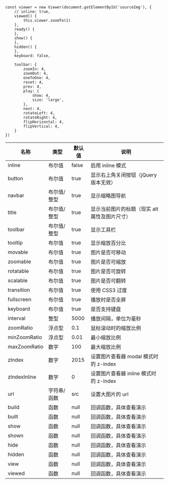 
```
const viewer = new Viewer(document.getElementById('sourceImg'), {
    // inline: true,
    viewed() {
        this.viewer.zoomTo(1)
    },
    ready() {
    },
    show() {
    },
    hidden() {
    },
    keyboard: false,

    toolbar: {
        zoomIn: 4,
        zoomOut: 4,
        oneToOne: 4,
        reset: 4,
        prev: 4,
        play: {
            show: 4,
            size: 'large',
        },
        next: 4,
        rotateLeft: 4,
        rotateRight: 4,
        flipHorizontal: 4,
        flipVertical: 4,
    }
})
```

名称 | 类型 | 默认值 | 说明
---|---|---|---
inline        |布尔值        |false        |启用 inline 模式
button        |布尔值        |true         |显示右上角关闭按钮（jQuery 版本无效）
navbar        |布尔值/整型   |true        |显示缩略图导航
title         |布尔值/整型   |true        |显示当前图片的标题（现实 alt 属性及图片尺寸）
toolbar       |布尔值/整型   |true        |显示工具栏
tooltip       |布尔值        |true         |显示缩放百分比
movable       |布尔值        |true         |图片是否可移动
zoomable      |布尔值        |true         |图片是否可缩放
rotatable     |布尔值        |true         |图片是否可旋转
scalable      |布尔值        |true         |图片是否可翻转
transition    |布尔值        |true         |使用 CSS3 过度
fullscreen    |布尔值        |true         |播放时是否全屏
keyboard      |布尔值        |true         |是否支持键盘
interval      |整型          |5000         |播放间隔，单位为毫秒
zoomRatio     |浮点型        |0.1          |鼠标滚动时的缩放比例
minZoomRatio  |浮点型        |0.01         |最小缩放比例
maxZoomRatio  |数字          |100          |最大缩放比例
zIndex        |数字          |2015         |设置图片查看器 modal 模式时的 z-index
zIndexInline  |数字          |0            |设置图片查看器 inline 模式时的 z-index
url           |字符串/函数   |src         |设置大图片的 url
build         |函数          |null         |回调函数，具体查看演示
built         |函数          |null         |回调函数，具体查看演示
show          |函数          |null         |回调函数，具体查看演示
shown         |函数          |null         |回调函数，具体查看演示
hide          |函数          |null         |回调函数，具体查看演示
hidden        |函数          |null         |回调函数，具体查看演示
view          |函数          |null         |回调函数，具体查看演示
viewed        |函数          |null         |回调函数，具体查看演示